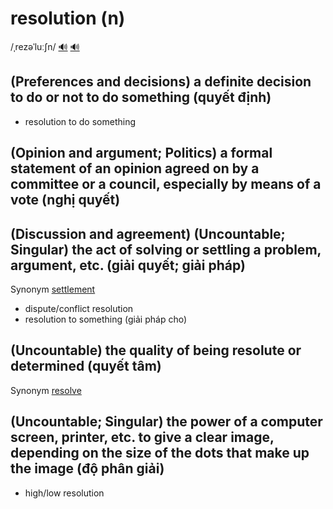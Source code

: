# resolution (n)

/ˌrezəˈluːʃn/ [🔊](https://www.oxfordlearnersdictionaries.com/media/english/uk_pron/r/res/resol/resolution__gb_1.mp3) [🔊](https://www.oxfordlearnersdictionaries.com/media/english/us_pron/r/res/resol/resolution__us_1.mp3)

## (Preferences and decisions) a definite decision to do or not to do something (quyết định)

- resolution to do something

## (Opinion and argument; Politics) a formal statement of an opinion agreed on by a committee or a council, especially by means of a vote (nghị quyết)

## (Discussion and agreement) (Uncountable; Singular) the act of solving or settling a problem, argument, etc. (giải quyết; giải pháp)

Synonym [settlement]()

- dispute/conflict resolution
- resolution to something (giải pháp cho)

## (Uncountable) the quality of being resolute or determined (quyết tâm)

Synonym [resolve]()

## (Uncountable; Singular) the power of a computer screen, printer, etc. to give a clear image, depending on the size of the dots that make up the image (độ phân giải)

- high/low resolution